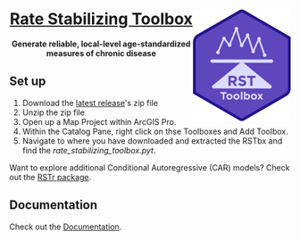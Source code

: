 <h1 align="center">
  <a href="https://github.com/CEHI-code-repos/RateStabilizingToolbox">
    Rate Stabilizing Toolbox<img src="docs/photos/general/logo.png" width = "175" height = "200" align="right" /> 
  </a>
</h1>

<p align="center">
  <strong>Generate reliable, local-level age-standardized measures of chronic disease </strong>
</p>

## Set up

1.  Download the [latest release](https://github.com/CEHI-code-repos/RateStabilizingToolbox/releases/latest)'s zip file
2.  Unzip the zip file
3.  Open up a Map Project within ArcGIS Pro. 
4.  Within the Catalog Pane, right click on thse Toolboxes and Add Toolbox. 
5.  Navigate to where you have downloaded and extracted the RSTbx and find the *rate_stabilizing_toolbox.pyt*.  

Want to explore additional Conditional Autoregressive (CAR) models? Check
out the [RSTr package](https://github.com/CEHI-code-repos/RSTr).

## Documentation

Check out the [Documentation](https://cehi-code-repos.github.io/RateStabilizingToolbox).
